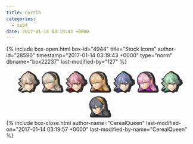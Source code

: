 ```yaml
---
title: Corrin
categories:
  - ssb4
date: 2017-01-14 03:19:43 +0000
---
```

{% include box-open.html box-id="4944" title="Stock Icons" author-id="28590" timestamp="2017-01-14 03:19:43 +0000" type="norm" dbname="box22237" last-modified-by="127" %}
<center><img src="Stock_1.png" /><img src="Stock_2.png" /><img src="Stock_3.png" /><img src="Stock_4.png" /><img src="Stock_5.png" /><img src="Stock_6.png" /><img src="Stock_7.png" /><img src="Stock_8.png" /></center>
{% include box-close.html author-name="CerealQueen" last-modified-on="2017-01-14 03:19:57 +0000" last-modified-by-name="CerealQueen" %}
